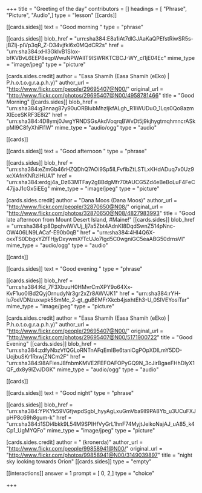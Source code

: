 +++
title = "Greeting of the day"
contributors = []
headings = [ "Phrase", "Picture", "Audio",]
type = "lesson"
[[cards]]

[[cards.sides]]
text = "Good morning "
type = "phrase"

[[cards.sides]]
blob_href = "urn:sha384:E8a1iAt7dlGJAaKaQPEfstRiwSR5s-jBZIj-pIVp3qR_Z-D34vjfkl6x0MQdCR2s"
href = "urn:sha384:xHl3GklvB1SIox-bfKVBvL6EEP8eqpWwuNPWAIlT9ISWRKTCBCJ-WY_cI1jE04Ec"
mime_type = "image/jpeg"
type = "picture"

[cards.sides.credit]
author = "Easa Shamih (Easa Shamih (eEko) | P.h.o.t.o.g.r.a.p.h.y)"
author_url = "http://www.flickr.com/people/29695407@N00/"
original_url = "http://www.flickr.com/photos/29695407@N00/4958781466"
title = "Good Morning"
[[cards.sides]]
blob_href = "urn:sha384:g3nnag87y90uORBIubMhzIjkfALgh_R1IWUDuO_1Lqs0Qo8azmXlEceSKRF3E8i2"
href = "urn:sha384:4D8ymj0JwgYRNDSGsAkdVoqrqBWvDt5j9kjhygtmqhmncrASkpMI9C8fyXhiFl1W"
mime_type = "audio/ogg"
type = "audio"

[[cards]]

[[cards.sides]]
text = "Good afternoon "
type = "phrase"

[[cards.sides]]
blob_href = "urn:sha384:eZmGb46rHZQDhQ7AOi9Sp5ILFvfibZtLSTLxKHdADuq7x0Uz9xcXAfnKNRzlHUA1"
href = "urn:sha384:erdgj4a_Dz63MTFay2gBBdgMfr70tAUCG5Zd4eBeBoLuF4FeC47jjaJ1cGx5iEEg"
mime_type = "image/jpeg"
type = "picture"

[cards.sides.credit]
author = "Dana Moos (Dana Moos)"
author_url = "http://www.flickr.com/people/32870650@N08/"
original_url = "http://www.flickr.com/photos/32870650@N08/4827983993"
title = "Good late afternoon from Mount Desert Island, #Maine!"
[[cards.sides]]
blob_href = "urn:sha384:p8DpqhviWVUj_Ij7a5Zbt4AdnKI8DqdSwnZ514pNnc-OW406LN9LACaf-E90b0qB"
href = "urn:sha384:4HI4Q6X-oxxTS0DbgxYZfTHjyDxywmXfTcUJo7lgd5C0wgniGC5eaABG50drnsVI"
mime_type = "audio/ogg"
type = "audio"

[[cards]]

[[cards.sides]]
text = "Good evening "
type = "phrase"

[[cards.sides]]
blob_href = "urn:sha384:Kd_7F3XbuuH0HMvrCmXPY9o64Xx-KvF1uo0IBd2QyjOrnudyNr3gr2xZr8AWVJK1"
href = "urn:sha384:rYH-lu7oeVDNzuxwpk5SmMc_2-gt_guBEMFrXkcb4jsxhtEh3-U_0SIVEYosiTar"
mime_type = "image/jpeg"
type = "picture"

[cards.sides.credit]
author = "Easa Shamih (Easa Shamih (eEko) | P.h.o.t.o.g.r.a.p.h.y)"
author_url = "http://www.flickr.com/people/29695407@N00/"
original_url = "http://www.flickr.com/photos/29695407@N00/5171900722"
title = "Good Evening"
[[cards.sides]]
blob_href = "urn:sha384:zdfyNbzVfQGLoRNTnAFqEmIBe6taniCgPOpXDILmY5DD-UojbuSKr1RxwjZNCm2F"
href = "urn:sha384:98AFiesJ8fnbmKMVE2FEFOAFOPyGQ9N_3cJirBgaeFHhDlyX1QF_dx8y9lZvJDGK"
mime_type = "audio/ogg"
type = "audio"

[[cards]]

[[cards.sides]]
text = "Good night"
type = "phrase"

[[cards.sides]]
blob_href = "urn:sha384:YPKYk59VGfjwpdSgbl_hyyAgLxuGmVba9ll9PA8Yb_u3UCuFXJpHP8c69h8gum-k"
href = "urn:sha384:i1SDi4bkk9L54M9SPIHfVyGrL1hnF74MyjtJeikoNajAJ_uA85_k4Cp1_UgMYQFo"
mime_type = "image/jpeg"
type = "picture"

[cards.sides.credit]
author = " (kronerda)"
author_url = "http://www.flickr.com/people/99858941@N00/"
original_url = "http://www.flickr.com/photos/99858941@N00/3149039897"
title = "night sky looking towards Orion"
[[cards.sides]]
type = "empty"

[[interactions]]
answer = 1
prompt = [ 0, 2,]
type = "choice"

+++
